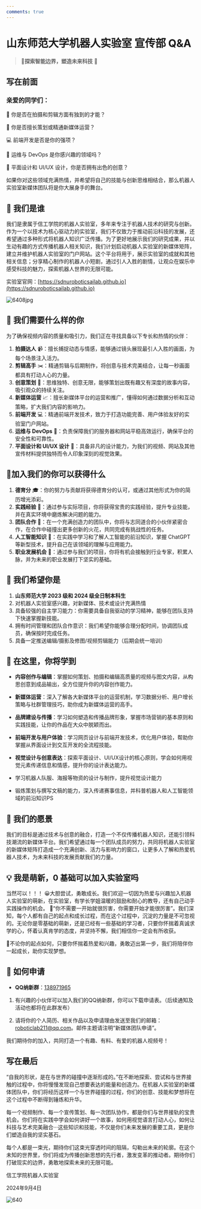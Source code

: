 ```yaml
---
comments: true
---
```

# 山东师范大学机器人实验室 宣传部 Q&A 

> 🥳**探索智能边界，塑造未来科技** 📣

## 写在前面

### 亲爱的同学们：

🎥 你是否在拍摄和剪辑方面有独到的才能？

📝 你是否擅长策划或精通新媒体运营？

💻 前端开发是否是你的强项？

🔧 运维与 DevOps 是你感兴趣的领域吗？

🎨 平面设计和 UI/UX 设计，你是否拥有出色的创意？

如果你对这些领域充满热情，并希望将自己的技能与创新思维相结合，那么机器人实验室新媒体团队将是你大展身手的舞台。

## 🤔 我们是谁

我们是隶属于信工学院的机器人实验室，多年来专注于机器人技术的研究与创新。作为一个以技术为核心驱动力的实验室，我们不仅致力于推动前沿科技的发展，还希望通过多种形式将机器人知识广泛传播。为了更好地展示我们的研究成果，并以生动有趣的方式传播机器人相关知识，我们计划启动机器人实验室的新媒体矩阵，建立并维护机器人实验室的门户网站。这个平台将用于，展示实验室的成就和其他相关信息；分享精心制作的机器人小短剧，通过引人入胜的剧情，让观众在娱乐中感受科技的魅力，探索机器人世界的无限可能。

实验室官网：[https://sdnuroboticsailab.github.io](https://sdnuroboticsailab.github.io)

![6408jpg](https://cfdn-img.hx-cn.top/file/ce9b24ffe85a0b108ba07.jpg)

## 🌟 我们需要什么样的你

为了确保视频内容的质量和吸引力，我们正在寻找具备以下专长和热情的伙伴：

1. **拍摄达人** 📹：擅长捕捉动态与情感，能够通过镜头展现最引人入胜的画面，为每个场景注入活力。
2. **剪辑高手** ✂️：精通剪辑与后期制作，将创意与技术完美结合，让每一秒画面都具有打动人心的力量。
3. **创意策划** 🧠：思维独特、创意无限，能够策划出既有趣又有深度的故事内容，吸引观众的持续关注。
4. **新媒体运营** 📈：擅长新媒体平台的运营和推广，懂得如何通过数据分析和互动策略，扩大我们内容的影响力。
5. **前端开发** 💻：精通前端开发技术，致力于打造功能完善、用户体验友好的实验室门户网站。
6. **运维与 DevOps** 🔧：负责保障我们的服务器和网站平稳高效运行，确保平台的安全性和可靠性。
7. **平面设计和 UI/UX 设计** 🎨：具备非凡的设计能力，为我们的视频、网站及其他宣传材料提供独特而令人印象深刻的视觉效果。

## 🎁加入我们的你可以获得什么

1. **德育分** 🎓：你的努力与贡献将获得德育分的认可，或通过其他形式为你的简历增光添彩。
2. **实践经验** 💼：通过参与实际项目，你将获得宝贵的实践经验，提升专业技能，并在真实环境中磨炼解决问题的能力。
3. **团队合作** 🤝：在一个充满创造力的团队中，你将与志同道合的小伙伴紧密合作，在合作中碰撞出更多创新的火花，共同完成有挑战性的任务。
4. **人工智能知识** 🧩：在实践中学习和了解人工智能的前沿知识，掌握 ChatGPT 等新型技术，提升自己在该领域的理解与应用能力。
5. **职业发展机会** 🚀：通过参与我们的项目，你将有机会接触到行业专家，积累人脉，并为未来的职业发展打下坚实的基础。

## 🌟 我们希望你是

1. **山东师范大学 2023 级和 2024 级全日制本科生**
2. 对机器人实验室感兴趣，对新媒体、技术或设计充满热情
3. 具备较强的自主学习能力：你需要具备自我驱动的学习精神，能够在团队支持下快速掌握新技能。
4. 拥有时间管理和团队合作意识：我们希望你能够合理分配时间，协调团队成员，确保按时完成任务。
5. 具备一定推送编辑/摄影及修图/视频剪辑能力（后期会统一培训）

## 🔭 在这里，你将学到

- **内容创作与编辑**：掌握如何策划、拍摄和编辑高质量的视频与图文内容，从构思创意到成品输出，全方位提升你的内容创作能力。

- **新媒体运营**：深入了解各大新媒体平台的运营机制，学习数据分析、用户增长策略与社群管理技巧，助你成为新媒体运营的高手。

- **品牌建设与传播**：学习如何塑造和传播品牌形象，掌握市场营销的基本原则和实践技能，让你的作品在大众中脱颖而出。

- **前端开发与用户体验**：学习网页设计与前端开发技术，优化用户体验，帮助你掌握从界面设计到交互开发的全流程技能。

- **视觉设计与创意表达**：探索平面设计、UI/UX设计的核心原则，学会如何用视觉元素传递信息和情感，提升你的设计表达能力。

- 学习机器人队服、海报等物资的设计与制作，提升视觉设计能力

- 锻炼策划与撰写文稿的能力，深入传递赛事信息，并科普机器人和人工智能领域的前沿知识PS

## 🌈 我们的愿景

我们的目标是通过技术与创意的融合，打造一个不仅传播机器人知识，还能引领科技潮流的新媒体平台。我们希望通过每一个团队成员的努力，共同将机器人实验室的新媒体矩阵打造成一个充满创新、活力与影响力的窗口，让更多人了解和热爱机器人技术，为未来科技的发展贡献我们的力量。

## 💡 我是萌新，0 基础可以加入实验室吗

当然可以！！！
😀⼤胆尝试，勇敢成⻓。我们欢迎⼀切因为热爱与兴趣加⼊机器人实验室的萌新，在实验室，有学长学姐温暖的鼓励和耐心的教导，还有自己动手实践操作的机会。
🧐“你不需要一开始就很厉害，你需要开始才能很厉害”。我们深知，每个人都有自己的起点和成长过程，而在这个过程中，沉淀的力量是不可忽视的。无论你是零基础的萌新，还是已经有一些基础的学习者，只要你怀揣着真诚求学的心，怀着认真肯学的态度，并坚持不懈，我们相信你一定会有所收获。

🙌不论你的起点如何，只要你怀揣着热爱和兴趣，勇敢迈出第一步，我们将陪伴你一起成长，助你实现梦想。

## 📧 如何申请

- **QQ纳新群**：[138971965](https://qm.qq.com/cgi-bin/qm/qr?authKey=GmUpKoa5bYa7Dlo2cmBacb%2F5N2%2FEUGG52Loq6KztahH8bjoiIe1KQzr0jtglnBoN&k=7emH8rNrtXTDhdwsj3LNYY0gmL7i-QoM&noverify=0)

1. 有兴趣的小伙伴可以加入我们的QQ纳新群，你可以下载申请表。（后续通知及活动也都将在此群发布）

2. 请将你的个人简历、相关作品以及申请理由发送至我们的邮箱：[roboticlab211@qq.com](mailto:roboticlab211@qq.com)。邮件主题请注明“新媒体团队申请”。

我们期待你的加入，共同打造一个有趣、有料、有爱的机器人视频号！

## 写在最后

“自我的形状，是在与世界的碰撞中逐渐形成的。”在不断地探索、尝试和与世界接触的过程中，你将慢慢发现自己想要表达的能量和创造力。在机器人实验室的新媒体团队中，你们将经历这样一个与世界碰撞的过程，你们的创意、技能和梦想将在这个过程中不断得到锤炼和升华。

每一个视频制作、每一个宣传策划、每一次团队协作，都是你们与世界接轨的宝贵机会。你们将在实践中学会如何讲好一个故事，如何用视觉语言打动人心，如何让科技与艺术完美融合···这些知识和技能，不仅是你们未来发展的重要工具，更是你们塑造自我的坚实基石。

每个人都是一束光，期待你们这束光穿透时间的阻隔，勾勒出未来的轮廓。在这个未知的世界里，你们将成为传播创新思想的先行者，激发变革的推动者。期待你们打破现实的边界，勇敢地探索未来的无限可能。

信工学院机器人实验室

2024年9月4日

![640](https://cfdn-img.hx-cn.top/file/8aaa503f7280ccc20eaf5.jpg)